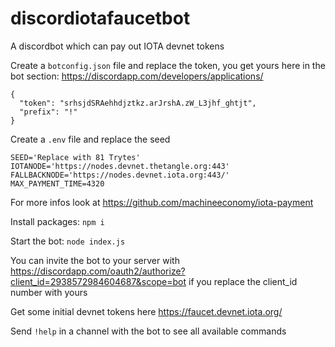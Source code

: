 # discordiotafaucetbot
A discordbot which can pay out IOTA devnet tokens

Create a `botconfig.json` file and replace the token, you get yours here in the bot section: https://discordapp.com/developers/applications/
```
{
  "token": "srhsjdSRAehhdjztkz.arJrshA.zW_L3jhf_ghtjt",
  "prefix": "!"
}
```

Create a `.env` file and replace the seed 
```
SEED='Replace with 81 Trytes'
IOTANODE='https://nodes.devnet.thetangle.org:443'
FALLBACKNODE='https://nodes.devnet.iota.org:443/'
MAX_PAYMENT_TIME=4320
```
For more infos look at https://github.com/machineeconomy/iota-payment

Install packages: `npm i`

Start the bot: `node index.js`

You can invite the bot to your server with https://discordapp.com/oauth2/authorize?client_id=2938572984604687&scope=bot if you replace the client_id number with yours

Get some initial devnet tokens here https://faucet.devnet.iota.org/

Send `!help` in a channel with the bot to see all available commands
